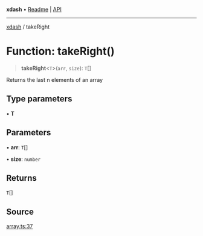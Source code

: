 **xdash** • [Readme](../README.md) \| [API](../globals.md)

***

[xdash](../README.md) / takeRight

# Function: takeRight()

> **takeRight**\<`T`\>(`arr`, `size`): `T`[]

Returns the last n elements of an array

## Type parameters

• **T**

## Parameters

• **arr**: `T`[]

• **size**: `number`

## Returns

`T`[]

## Source

[array.ts:37](https://github.com/shtse8/xdash/blob/55c7e43/src/array.ts#L37)
